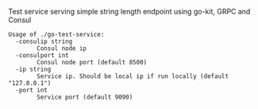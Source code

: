 Test service serving simple string length endpoint using go-kit, GRPC and Consul

```
Usage of ./go-test-service:
  -consulip string
    	Consul node ip
  -consulport int
    	Consul node port (default 8500)
  -ip string
    	Service ip. Should be local ip if run locally (default "127.0.0.1")
  -port int
    	Service port (default 9090)
```
